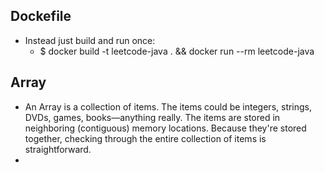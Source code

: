 ## Dockefile

- Instead just build and run once:
  - \$ docker build -t leetcode-java . && docker run --rm leetcode-java

## Array

- An Array is a collection of items. The items could be integers, strings, DVDs, games, books—anything really. The items are stored in neighboring (contiguous) memory locations. Because they're stored together, checking through the entire collection of items is straightforward.
-
